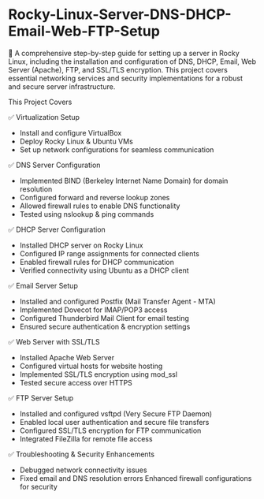 # Rocky-Linux-Server-DNS-DHCP-Email-Web-FTP-Setup
🚀 A comprehensive step-by-step guide for setting up a server in Rocky Linux, including the installation and configuration of DNS, DHCP, Email, Web Server (Apache), FTP, and SSL/TLS encryption. This project covers essential networking services and security implementations for a robust and secure server infrastructure.


This Project Covers

✅ Virtualization Setup
- Install and configure VirtualBox
- Deploy Rocky Linux & Ubuntu VMs
- Set up network configurations for seamless communication


✅ DNS Server Configuration
- Implemented BIND (Berkeley Internet Name Domain) for domain resolution
- Configured forward and reverse lookup zones
- Allowed firewall rules to enable DNS functionality
- Tested using nslookup & ping commands


✅ DHCP Server Configuration
- Installed DHCP server on Rocky Linux
- Configured IP range assignments for connected clients
- Enabled firewall rules for DHCP communication
- Verified connectivity using Ubuntu as a DHCP client


✅ Email Server Setup
- Installed and configured Postfix (Mail Transfer Agent - MTA)
- Implemented Dovecot for IMAP/POP3 access
- Configured Thunderbird Mail Client for email testing
- Ensured secure authentication & encryption settings


✅ Web Server with SSL/TLS
- Installed Apache Web Server
- Configured virtual hosts for website hosting
- Implemented SSL/TLS encryption using mod_ssl
- Tested secure access over HTTPS


✅ FTP Server Setup
- Installed and configured vsftpd (Very Secure FTP Daemon)
- Enabled local user authentication and secure file transfers
- Configured SSL/TLS encryption for FTP communication
- Integrated FileZilla for remote file access

✅ Troubleshooting & Security Enhancements
- Debugged network connectivity issues
- Fixed email and DNS resolution errors
Enhanced firewall configurations for security
